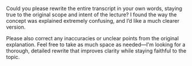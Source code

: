 


Could you please rewrite the entire transcript in your own words, staying true to the original scope and intent of the lecture? I found the way the concept  was explained extremely confusing, and I’d like a much clearer version.

Please also correct any inaccuracies or unclear points from the original explanation. Feel free to take as much space as needed—I'm looking for a thorough, detailed rewrite that improves clarity while staying faithful to the topic.
